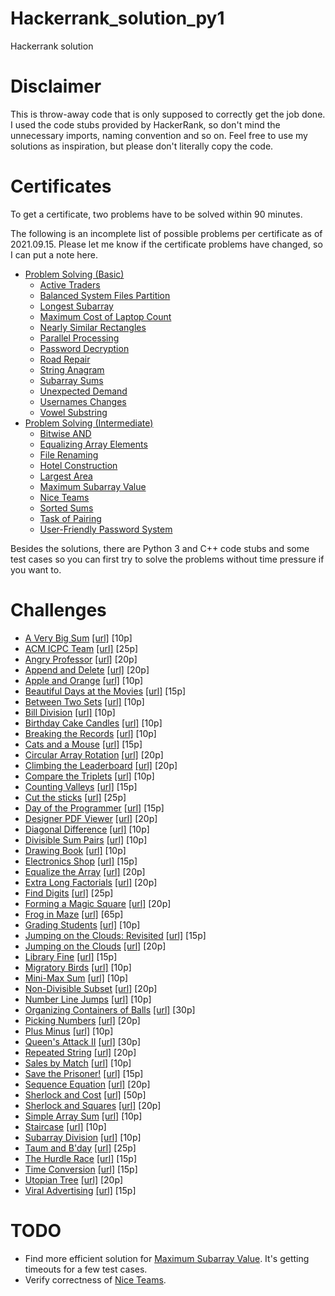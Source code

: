 # Hackerrank_solution_py1
 Hackerrank solution
# Disclaimer

This is throw-away code that is only supposed to correctly get the job done. I used the code stubs provided by HackerRank, so don't mind the unnecessary imports, naming convention and so on. Feel free to use my solutions as inspiration, but please don't literally copy the code.

# Certificates

To get a certificate, two problems have to be solved within 90 minutes.

The following is an incomplete list of possible problems per certificate as of 2021.09.15. Please let me know if the certificate problems have changed, so I can put a note here.

- [Problem Solving (Basic)](certificates/problem-solving-basic)
    - [Active Traders](certificates/problem-solving-basic/active-traders)
    - [Balanced System Files Partition](certificates/problem-solving-basic/balanced-system-files-partition)
    - [Longest Subarray](certificates/problem-solving-basic/longest-subarray)
    - [Maximum Cost of Laptop Count](certificates/problem-solving-basic/maximum-cost-of-laptop-count)
    - [Nearly Similar Rectangles](certificates/problem-solving-basic/nearly-similar-rectangles)
    - [Parallel Processing](certificates/problem-solving-basic/parallel-processing)
    - [Password Decryption](certificates/problem-solving-basic/password-decryption)
    - [Road Repair](certificates/problem-solving-basic/road-repair)
    - [String Anagram](certificates/problem-solving-basic/string-anagram)
    - [Subarray Sums](certificates/problem-solving-basic/subarray-sums)
    - [Unexpected Demand](certificates/problem-solving-basic/unexpected-demand)
    - [Usernames Changes](certificates/problem-solving-basic/usernames-changes)
    - [Vowel Substring](certificates/problem-solving-basic/vowel-substring)
- [Problem Solving (Intermediate)](certificates/problem-solving-intermediate)
    - [Bitwise AND](certificates/problem-solving-intermediate/bitwise-and)
    - [Equalizing Array Elements](certificates/problem-solving-intermediate/equalizing-array-elements)
    - [File Renaming](certificates/problem-solving-intermediate/file-renaming)
    - [Hotel Construction](certificates/problem-solving-intermediate/hotel-construction)
    - [Largest Area](certificates/problem-solving-intermediate/largest-area)
    - [Maximum Subarray Value](certificates/problem-solving-intermediate/maximum-subarray-value)
    - [Nice Teams](certificates/problem-solving-intermediate/nice-teams)
    - [Sorted Sums](certificates/problem-solving-intermediate/sorted-sums)
    - [Task of Pairing](certificates/problem-solving-intermediate/task-of-pairing)
    - [User-Friendly Password System](certificates/problem-solving-intermediate/user-friendly-password-system)

Besides the solutions, there are Python 3 and C++ code stubs and some test cases so you can first try to solve the problems without time pressure if you want to.

# Challenges

- [A Very Big Sum](challenges/a-very-big-sum.py) [[url]](https://www.hackerrank.com/challenges/a-very-big-sum) [10p]
- [ACM ICPC Team](challenges/acm-icpc-team.py) [[url]](https://www.hackerrank.com/challenges/acm-icpc-team) [25p]
- [Angry Professor](challenges/angry-professor.py) [[url]](https://www.hackerrank.com/challenges/angry-professor) [20p]
- [Append and Delete](challenges/append-and-delete.py) [[url]](https://www.hackerrank.com/challenges/append-and-delete) [20p]
- [Apple and Orange](challenges/apple-and-orange.py) [[url]](https://www.hackerrank.com/challenges/apple-and-orange) [10p]
- [Beautiful Days at the Movies](challenges/beautiful-days-at-the-movies.py) [[url]](https://www.hackerrank.com/challenges/beautiful-days-at-the-movies) [15p]
- [Between Two Sets](challenges/between-two-sets.py) [[url]](https://www.hackerrank.com/challenges/between-two-sets) [10p]
- [Bill Division](challenges/bon-appetit.py) [[url]](https://www.hackerrank.com/challenges/bon-appetit) [10p]
- [Birthday Cake Candles](challenges/birthday-cake-candles.py) [[url]](https://www.hackerrank.com/challenges/birthday-cake-candles) [10p]
- [Breaking the Records](challenges/breaking-best-and-worst-records.py) [[url]](https://www.hackerrank.com/challenges/breaking-best-and-worst-records) [10p]
- [Cats and a Mouse](challenges/cats-and-a-mouse.py) [[url]](https://www.hackerrank.com/challenges/cats-and-a-mouse) [15p]
- [Circular Array Rotation](challenges/circular-array-rotation.py) [[url]](https://www.hackerrank.com/challenges/circular-array-rotation) [20p]
- [Climbing the Leaderboard](challenges/climbing-the-leaderboard.py) [[url]](https://www.hackerrank.com/challenges/climbing-the-leaderboard) [20p]
- [Compare the Triplets](challenges/compare-the-triplets.py) [[url]](https://www.hackerrank.com/challenges/compare-the-triplets) [10p]
- [Counting Valleys](challenges/counting-valleys.py) [[url]](https://www.hackerrank.com/challenges/counting-valleys) [15p]
- [Cut the sticks](challenges/cut-the-sticks.py) [[url]](https://www.hackerrank.com/challenges/cut-the-sticks) [25p]
- [Day of the Programmer](challenges/day-of-the-programmer.py) [[url]](https://www.hackerrank.com/challenges/day-of-the-programmer) [15p]
- [Designer PDF Viewer](challenges/designer-pdf-viewer.py) [[url]](https://www.hackerrank.com/challenges/designer-pdf-viewer) [20p]
- [Diagonal Difference](challenges/diagonal-difference.py) [[url]](https://www.hackerrank.com/challenges/diagonal-difference) [10p]
- [Divisible Sum Pairs](challenges/divisible-sum-pairs.py) [[url]](https://www.hackerrank.com/challenges/divisible-sum-pairs) [10p]
- [Drawing Book](challenges/drawing-book.py) [[url]](https://www.hackerrank.com/challenges/drawing-book) [10p]
- [Electronics Shop](challenges/electronics-shop.py) [[url]](https://www.hackerrank.com/challenges/electronics-shop) [15p]
- [Equalize the Array](challenges/equality-in-a-array.py) [[url]](https://www.hackerrank.com/challenges/equality-in-a-array) [20p]
- [Extra Long Factorials](challenges/extra-long-factorials.py) [[url]](https://www.hackerrank.com/challenges/extra-long-factorials) [20p]
- [Find Digits](challenges/find-digits.py) [[url]](https://www.hackerrank.com/challenges/find-digits) [25p]
- [Forming a Magic Square](challenges/magic-square-forming.py) [[url]](https://www.hackerrank.com/challenges/magic-square-forming) [20p]
- [Frog in Maze](challenges/frog-in-maze.py) [[url]](https://www.hackerrank.com/challenges/frog-in-maze) [65p]
- [Grading Students](challenges/grading.py) [[url]](https://www.hackerrank.com/challenges/grading) [10p]
- [Jumping on the Clouds: Revisited](challenges/jumping-on-the-clouds-revisited.py) [[url]](https://www.hackerrank.com/challenges/jumping-on-the-clouds-revisited) [15p]
- [Jumping on the Clouds](challenges/jumping-on-the-clouds.py) [[url]](https://www.hackerrank.com/challenges/jumping-on-the-clouds) [20p]
- [Library Fine](challenges/library-fine.py) [[url]](https://www.hackerrank.com/challenges/library-fine) [15p]
- [Migratory Birds](challenges/migratory-birds.py) [[url]](https://www.hackerrank.com/challenges/migratory-birds) [10p]
- [Mini-Max Sum](challenges/mini-max-sum.py) [[url]](https://www.hackerrank.com/challenges/mini-max-sum) [10p]
- [Non-Divisible Subset](challenges/non-divisible-subset.py) [[url]](https://www.hackerrank.com/challenges/non-divisible-subset) [20p]
- [Number Line Jumps](challenges/kangaroo.py) [[url]](https://www.hackerrank.com/challenges/kangaroo) [10p]
- [Organizing Containers of Balls](challenges/organizing-containers-of-balls.py) [[url]](https://www.hackerrank.com/challenges/organizing-containers-of-balls) [30p]
- [Picking Numbers](challenges/picking-numbers.py) [[url]](https://www.hackerrank.com/challenges/picking-numbers) [20p]
- [Plus Minus](challenges/plus-minus.py) [[url]](https://www.hackerrank.com/challenges/plus-minus) [10p]
- [Queen's Attack II](challenges/queens-attack-2.py) [[url]](https://www.hackerrank.com/challenges/queens-attack-2) [30p]
- [Repeated String](challenges/repeated-string.py) [[url]](https://www.hackerrank.com/challenges/repeated-string) [20p]
- [Sales by Match](challenges/sock-merchant.py) [[url]](https://www.hackerrank.com/challenges/sock-merchant) [10p]
- [Save the Prisoner!](challenges/save-the-prisoner.py) [[url]](https://www.hackerrank.com/challenges/save-the-prisoner) [15p]
- [Sequence Equation](challenges/permutation-equation.py) [[url]](https://www.hackerrank.com/challenges/permutation-equation) [20p]
- [Sherlock and Cost](challenges/sherlock-and-cost.py) [[url]](https://www.hackerrank.com/challenges/sherlock-and-cost) [50p]
- [Sherlock and Squares](challenges/sherlock-and-squares.py) [[url]](https://www.hackerrank.com/challenges/sherlock-and-squares) [20p]
- [Simple Array Sum](challenges/simple-array-sum.py) [[url]](https://www.hackerrank.com/challenges/simple-array-sum) [10p]
- [Staircase](challenges/staircase.py) [[url]](https://www.hackerrank.com/challenges/staircase) [10p]
- [Subarray Division](challenges/the-birthday-bar.py) [[url]](https://www.hackerrank.com/challenges/the-birthday-bar) [10p]
- [Taum and B'day](challenges/taum-and-bday.py) [[url]](https://www.hackerrank.com/challenges/taum-and-bday) [25p]
- [The Hurdle Race](challenges/the-hurdle-race.py) [[url]](https://www.hackerrank.com/challenges/the-hurdle-race) [15p]
- [Time Conversion](challenges/time-conversion.py) [[url]](https://www.hackerrank.com/challenges/time-conversion) [15p]
- [Utopian Tree](challenges/utopian-tree.py) [[url]](https://www.hackerrank.com/challenges/utopian-tree) [20p]
- [Viral Advertising](challenges/strange-advertising.py) [[url]](https://www.hackerrank.com/challenges/strange-advertising) [15p]


# TODO
- Find more efficient solution for [Maximum Subarray Value](certificates/problem-solving-intermediate/maximum-subarray-value). It's getting timeouts for a few test cases.
- Verify correctness of [Nice Teams](certificates/problem-solving-intermediate/nice-teams).
